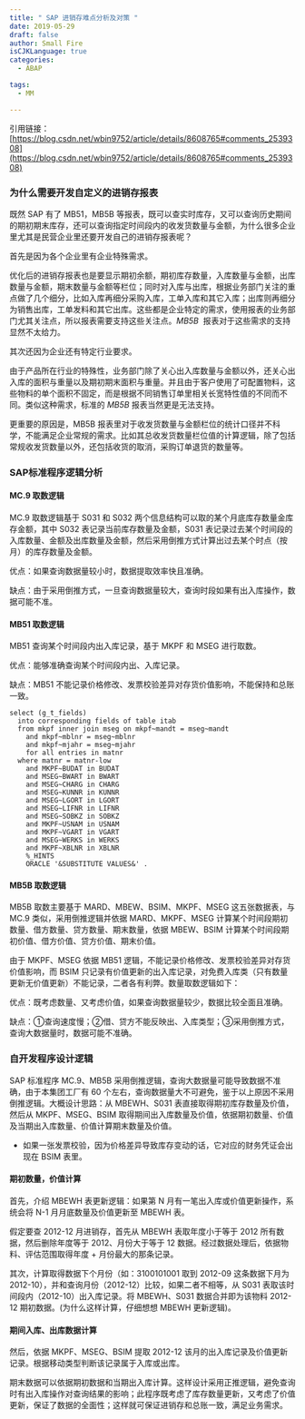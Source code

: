 ```yaml
---
title: " SAP 进销存难点分析及对策 "
date: 2019-05-29
draft: false
author: Small Fire
isCJKLanguage: true
categories: 
  - ABAP

tags: 
  - MM

---
```


引用链接：[https://blog.csdn.net/wbin9752/article/details/8608765#comments_2539308](https://blog.csdn.net/wbin9752/article/details/8608765#comments_2539308)

### 为什么需要开发自定义的进销存报表

既然 SAP 有了 MB51，MB5B 等报表，既可以查实时库存，又可以查询历史期间的期初期末库存，还可以查询指定时间段内的收发货数量与金额，为什么很多企业里尤其是民营企业里还要开发自己的进销存报表呢？

首先是因为各个企业里有企业特殊需求。

优化后的进销存报表也是要显示期初余额，期初库存数量，入库数量与金额，出库数量与金额，期末数量与金额等栏位；同时对入库与出库，根据业务部门关注的重点做了几个细分，比如入库再细分采购入库，工单入库和其它入库；出库则再细分为销售出库，工单发料和其它出库。这些都是企业特定的需求，使用报表的业务部门尤其关注点，所以报表需要支持这些关注点。*MB5B*  报表对于这些需求的支持显然不太给力。

其次还因为企业还有特定行业要求。

由于产品所在行业的特殊性，业务部门除了关心出入库数量与金额以外，还关心出入库的面积与重量以及期初期末面积与重量。并且由于客户使用了可配置物料，这些物料的单个面积不固定，而是根据不同销售订单里相关长宽特性值的不同而不同。类似这种需求，标准的 *MB5B* 报表当然更是无法支持。

更重要的原因是，MB5B 报表里对于收发货数量与金额栏位的统计口径并不科学，不能满足企业常规的需求。比如其总收发货数量栏位值的计算逻辑，除了包括常规收发货数量以外，还包括收货的取消，采购订单退货的数量等。

### SAP标准程序逻辑分析

#### MC.9 取数逻辑

MC.9 取数逻辑基于 S031 和 S032 两个信息结构可以取的某个月底库存数量金库存金额，其中 S032 表记录当前库存数量及金额，S031 表记录过去某个时间段的入库数量、金额及出库数量及金额，然后采用倒推方式计算出过去某个时点（按月）的库存数量及金额。

优点：如果查询数据量较小时，数据提取效率快且准确。

缺点：由于采用倒推方式，一旦查询数据量较大，查询时段如果有出入库操作，数据可能不准。

#### MB51 取数逻辑

MB51 查询某个时间段内出入库记录，基于 MKPF 和 MSEG 进行取数。

优点：能够准确查询某个时间段内出、入库记录。

缺点：MB51 不能记录价格修改、发票校验差异对存货价值影响，不能保持和总账一致。

```ABAP
select (g_t_fields)
  into corresponding fields of table itab
  from mkpf inner join mseg on mkpf~mandt = mseg~mandt
    and mkpf~mblnr = mseg~mblnr
    and mkpf~mjahr = mseg~mjahr
    for all entries in matnr
  where matnr = matnr-low
    and MKPF~BUDAT in BUDAT
    and MSEG~BWART in BWART
    and MSEG~CHARG in CHARG
    and MSEG~KUNNR in KUNNR
    and MSEG~LGORT in LGORT
    and MSEG~LIFNR in LIFNR
    and MSEG~SOBKZ in SOBKZ
    and MKPF~USNAM in USNAM
    and MKPF~VGART in VGART
    and MSEG~WERKS in WERKS
    and MKPF~XBLNR in XBLNR
    %_HINTS
    ORACLE '&SUBSTITUTE VALUES&' .
```

#### MB5B 取数逻辑

MB5B 取数主要基于 MARD、MBEW、BSIM、MKPF、MSEG 这五张数据表，与 MC.9 类似，采用倒推逻辑并依据 MARD、MKPF、MSEG 计算某个时间段期初数量、借方数量、贷方数量、期末数量，依据 MBEW、BSIM 计算某个时间段期初价值、借方价值、贷方价值、期末价值。

由于 MKPF、MSEG 依据 MB51 逻辑，不能记录价格修改、发票校验差异对存货价值影响，而 BSIM 只记录有价值更新的出入库记录，对免费入库类（只有数量更新无价值更新）不能记录，二者各有利弊。数量取数逻辑如下：

优点：既考虑数量、又考虑价值，如果查询数据量较少，数据比较全面且准确。

缺点：①查询速度慢；②借、贷方不能反映出、入库类型；③采用倒推方式，查询大数据量时，数据可能不准确。

### 自开发程序设计逻辑

SAP 标准程序 MC.9、MB5B 采用倒推逻辑，查询大数据量可能导致数据不准确，由于本集团工厂有 60 个左右，查询数据量大不可避免，鉴于以上原因不采用倒推逻辑。大概设计思路：从 MBEWH、S031 表直接取得期初库存数量及价值，然后从 MKPF、MSEG、BSIM 取得期间出入库数量及价值，依据期初数量、价值及当期出入库数量、价值计算期末数量及价值。

- 如果一张发票校验，因为价格差异导致库存变动的话，它对应的财务凭证会出现在 BSIM 表里。

#### 期初数量，价值计算

首先，介绍 MBEWH 表更新逻辑：如果第 N 月有一笔出入库或价值更新操作，系统会将 N-1 月月底数量及价值更新至 MBEWH 表。

假定要查 2012-12 月进销存，首先从 MBEWH 表取年度小于等于 2012 所有数据，然后删除年度等于 2012、月份大于等于 12 数据。经过数据处理后，依据物料、评估范围取得年度 + 月份最大的那条记录。

其次，计算取得数据下个月份（如：3100101001 取到 2012-09 这条数据下月为 2012-10），并和查询月份（2012-12）比较，如果二者不相等，从 S031 表取该时间段内（2012-10）出入库记录。将 MBEWH、S031 数据合并即为该物料 2012-12 期初数据。(为什么这样计算，仔细想想 MBEWH 更新逻辑)。

#### 期间入库、出库数据计算

然后，依据 MKPF、MSEG、BSIM 提取 2012-12 该月的出入库记录及价值更新记录。根据移动类型判断该记录属于入库或出库。

期末数据可以依据期初数据和当期出入库计算。这样设计采用正推逻辑，避免查询时有出入库操作对查询结果的影响；此程序既考虑了库存数量更新，又考虑了价值更新，保证了数据的全面性；这样就可保证进销存和总账一致，满足业务需求。